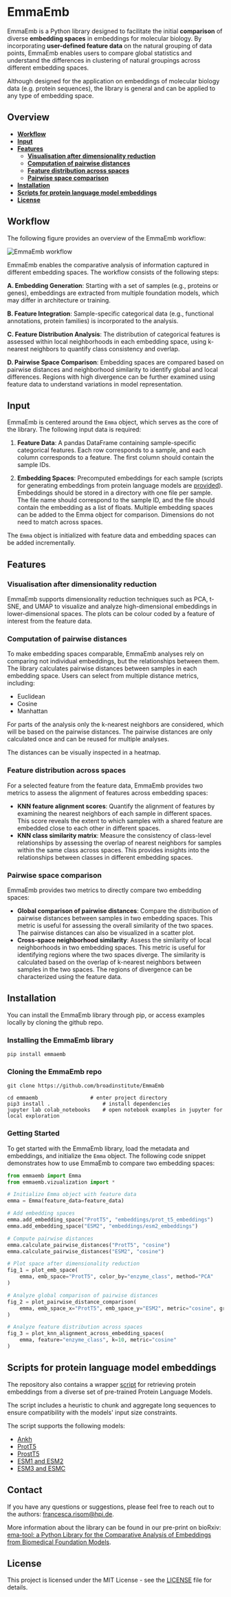 # EmmaEmb

EmmaEmb is a Python library designed to facilitate the initial **comparison** of diverse **embedding spaces** in embeddings for  molecular biology. By incorporating **user-defined feature data** on the natural grouping of data points, EmmaEmb enables users to compare global statistics and understand the differences in clustering of natural groupings across different embedding spaces.

Although designed for the application on embeddings of molecular biology data (e.g. protein sequences), the library is general and can be applied to any type of embedding space.



## Overview

- **[Workflow](#workflow)**
- **[Input](#input)**
- **[Features](#features)**
    - **[Visualisation after dimensionality reduction](#visualisation-after-dimensionality-reduction)**
    - **[Computation of pairwise distances](#computation-of-pairwise-distances)**
    - **[Feature distribution across spaces](#feature-distribution-across-spaces)**
    - **[Pairwise space comparison](#pairwise-space-comparison)**
- **[Installation](#installation)**
- **[Scripts for protein language model embeddings](#scripts-for-protein-language-model-embeddings)**
- **[License](#license)**


## Workflow

The following figure provides an overview of the EmmaEmb workflow:

![EmmaEmb workflow](images/emma_overview.jpg)


EmmaEmb enables the comparative analysis of information captured in different embedding spaces. The workflow consists of the following steps:

**A. Embedding Generation**: Starting with a set of samples (e.g., proteins or genes), embeddings are extracted from multiple foundation models, which may differ in architecture or training.

**B. Feature Integration**: Sample-specific categorical data (e.g., functional annotations, protein families) is incorporated to the analysis.

**C. Feature Distribution Analysis**: The distribution of categorical features is assessed within local neighborhoods in each embedding space, using k-nearest neighbors to quantify class consistency and overlap.

**D. Pairwise Space Comparison**: Embedding spaces are compared based on pairwise distances and neighborhood similarity to identify global and local differences. Regions with high divergence can be further examined using feature data to understand variations in model representation.

## Input

EmmaEmb is centered around the `Emma` object, which serves as the core of the library. The following input data is required:

1. **Feature Data**: A pandas DataFrame containing sample-specific categorical features. Each row corresponds to a sample, and each column corresponds to a feature. The first column should contain the sample IDs.

2. **Embedding Spaces**: Precomputed embeddings for each sample (scripts for generating embeddings from protein language models are [provided](#scripts-for-protein-language-model-embeddings)). Embeddings should be stored in a directory with one file per sample. The file name should correspond to the sample ID, and the file should contain the embedding as a list of floats. Multiple embedding spaces can be added to the Emma object for comparison. Dimensions do not need to match across spaces.

The `Emma` object is initialized with feature data and embedding spaces can be added incrementally. 



## Features

### Visualisation after dimensionality reduction

EmmaEmb supports dimensionality reduction techniques such as PCA, t-SNE, and UMAP to visualize and analyze high-dimensional embeddings in lower-dimensional spaces. The plots can be colour coded by a feature of interest from the feature data.

### Computation of pairwise distances

To make embedding spaces comparable, EmmaEmb analyses rely on comparing not individual embeddings, but the relationships between them. The library calculates pairwise distances between samples in each embedding space. Users can select from multiple distance metrics, including:

- Euclidean
- Cosine
- Manhattan

For parts of the analysis only the k-nearest neighbors are considered, which will be based on the pairwise distances. The pairwise distances are only calculated once and can be reused for multiple analyses.

The distances can be visually inspected in a heatmap.


### Feature distribution across spaces

For a selected feature from the feature data, EmmaEmb provides two metrics to assess the alignment of features across embedding spaces:

- **KNN feature alignment scores**: Quantify the alignment of features by examining the nearest neighbors of each sample in different spaces. This score reveals the extent to which samples with a shared feature are embedded close to each other in different spaces.
- **KNN class similarity matrix**: Measure the consistency of class-level relationships by assessing the overlap of nearest neighbors for samples within the same class across spaces. This provides insights into the relationships between classes in different embedding spaces.

### Pairwise space comparison

EmmaEmb provides two metrics to directly compare two embedding spaces:

- **Global comparison of pairwise distances**: Compare the distribution of pairwise distances between samples in two embedding spaces. This metric is useful for assessing the overall similarity of the two spaces. The pairwise distances can also be visualized in a scatter plot.
- **Cross-space neighborhood similarity**: Assess the similarity of local neighborhoods in two embedding spaces. This metric is useful for identifying regions where the two spaces diverge. The similarity is calculated based on the overlap of k-nearest neighbors between samples in the two spaces. The regions of divergence can be characterized using the feature data.


## Installation

You can install the EmmaEmb library through pip, or access examples locally by cloning the github repo.

### Installing the EmmaEmb library
```
pip install emmaemb
```

### Cloning the EmmaEmb repo
```
git clone https://github.com/broadinstitute/EmmaEmb

cd emmaemb                 # enter project directory
pip3 install .                 # install dependencies
jupyter lab colab_notebooks    # open notebook examples in jupyter for local exploration
```

### Getting Started

To get started with the EmmaEmb library, load the metadata and embeddings, and initialize the `Emma` object. The following code snippet demonstrates how to use EmmaEmb to compare two embedding spaces:

```python
from emmaemb import Emma
from emmaemb.vizualization import *

# Initialize Emma object with feature data
emma = Emma(feature_data=feature_data)

# Add embedding spaces
emma.add_embedding_space("ProtT5", "embeddings/prot_t5_embeddings")
emma.add_embedding_space("ESM2", "embeddings/esm2_embeddings")

# Compute pairwise distances
emma.calculate_pairwise_distances("ProtT5", "cosine")
emma.calculate_pairwise_distances("ESM2", "cosine")

# Plot space after dimensionality reduction
fig_1 = plot_emb_space(
    emma, emb_space="ProtT5", color_by="enzyme_class", method="PCA"
)

# Analyze global comparison of pairwise distances
fig_2 = plot_pairwise_distance_comparison(
    emma, emb_space_x="ProtT5", emb_space_y="ESM2", metric="cosine", group_by="species"
)

# Analyze feature distribution across spaces
fig_3 = plot_knn_alignment_across_embedding_spaces(
    emma, feature="enzyme_class", k=10, metric="cosine"
)
```


## Scripts for protein language model embeddings

The repository also contains a wrapper [script](plm_embeddings/get_embeddings.py) for retrieving protein embeddings from a diverse set of pre-trained Protein Language Models. 

The script includes a heuristic to chunk and aggregate long sequences to ensure compatibility with the models' input size constraints.

The script supports the following models:

- [Ankh](https://github.com/agemagician/Ankh)
- [ProtT5](https://github.com/agemagician/ProtTrans)
-  [ProstT5](https://github.com/mheinzinger/ProstT5)
- [ESM1 and ESM2](https://github.com/facebookresearch/esm)
- [ESM3 and ESMC](https://github.com/evolutionaryscale/esm)



## Contact 

If you have any questions or suggestions, please feel free to reach out to the authors: francesca.risom@hpi.de.

More information about the library can be found in our pre-print on bioRxiv: [ema-tool: a Python Library for the Comparative Analysis of Embeddings from Biomedical Foundation Models](https://www.biorxiv.org/content/10.1101/2024.06.21.600139v1).

## License
This project is licensed under the MIT License - see the [LICENSE](LICENSE) file for details.

